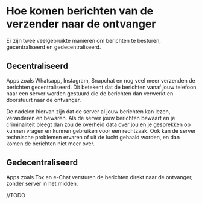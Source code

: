 # Hoe komen berichten van de verzender naar de ontvanger

Er zijn twee veelgebruikte manieren om berichten te besturen, gecentraliseerd en gedecentraliseerd.

## Gecentraliseerd

Apps zoals Whatsapp, Instagram, Snapchat en nog veel meer verzenden de berichten gecentraliseerd.
Dit betekent dat de berichten vanaf jouw telefoon naar een server worden gestuurd die de berichten dan verwerkt en doorstuurt naar de ontvanger.

De nadelen hiervan zijn dat de server al jouw berichten kan lezen, veranderen en bewaren.
Als de server jouw berichten bewaart en je criminaliteit pleegt dan zou de overheid data over jou en je gesprekken op kunnen vragen en kunnen gebruiken voor een rechtzaak.
Ook kan de server technische problemen ervaren of uit de lucht gehaald worden, en dan komen de berichten niet meer over.

## Gedecentraliseerd

Apps zoals Tox en e-Chat versturen de berichten direkt naar de ontvanger, zonder server in het midden.

//TODO
